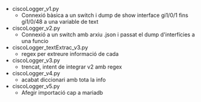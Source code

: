 * ciscoLogger_v1.py  
    * Connexió bàsica a un switch i dump de show interface gi1/0/1 fins gi1/0/48 a una variable de text
* ciscoLogger_v2.py
    * Connexió a un switch amb arxiu .json i passat el dump d'interfícies a una funcio
* ciscoLogger_textExtrac_v3.py
    * regex per extreure informació de cada 
* ciscoLogger_v3.py
    * trencat, intent de integrar v2 amb regex
* ciscoLogger_v4.py
    * acabat diccionari amb tota la info
* ciscoLogger_v5.py
    * Afegir importació cap a mariadb